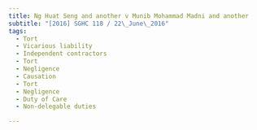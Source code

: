 ```yaml
---
title: Ng Huat Seng and another v Munib Mohammad Madni and another 
subtitle: "[2016] SGHC 118 / 22\_June\_2016"
tags:
  - Tort
  - Vicarious liability
  - Independent contractors
  - Tort
  - Negligence
  - Causation
  - Tort
  - Negligence
  - Duty of Care
  - Non-delegable duties

---
```


